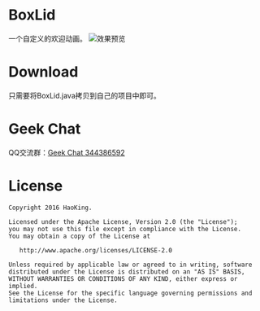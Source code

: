 BoxLid
======
一个自定义的欢迎动画。
![效果预览](https://github.com/nextdever/BoxLid/tree/master/screenshots/boxlid.gif)

Download
========
只需要将BoxLid.java拷贝到自己的项目中即可。

Geek Chat
=========
QQ交流群：[Geek Chat 344386592](http://shang.qq.com/wpa/qunwpa?idkey=cfd6a30418de3263ff96d94798724ddfbab52aa176d8b77eab004bf5f8dd1d5f)

License
=======

    Copyright 2016 HaoKing.

    Licensed under the Apache License, Version 2.0 (the "License");
    you may not use this file except in compliance with the License.
    You may obtain a copy of the License at

       http://www.apache.org/licenses/LICENSE-2.0

    Unless required by applicable law or agreed to in writing, software
    distributed under the License is distributed on an "AS IS" BASIS,
    WITHOUT WARRANTIES OR CONDITIONS OF ANY KIND, either express or implied.
    See the License for the specific language governing permissions and
    limitations under the License.
